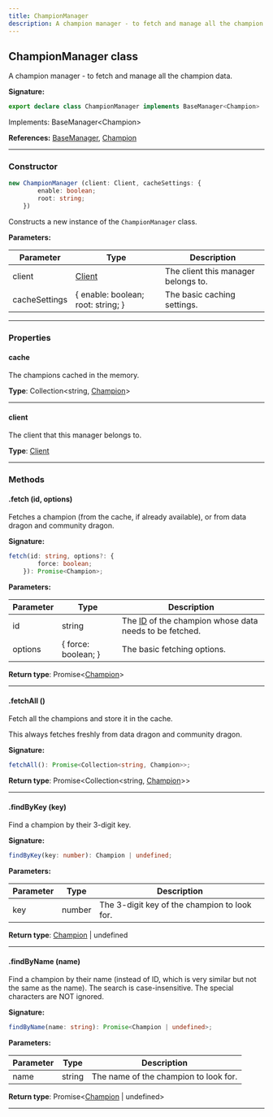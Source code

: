 ```yaml
---
title: ChampionManager
description: A champion manager - to fetch and manage all the champion data.
---
```


## ChampionManager class

A champion manager - to fetch and manage all the champion data.

**Signature:**

```ts
export declare class ChampionManager implements BaseManager<Champion> 
```

Implements: BaseManager<Champion\>

**References:** [BaseManager](/shieldbow/api/BaseManager.md), [Champion](/shieldbow/api/Champion.md)

---

### Constructor

```ts
new ChampionManager (client: Client, cacheSettings: {
        enable: boolean;
        root: string;
    })
```

Constructs a new instance of the `ChampionManager` class.

**Parameters:**

| Parameter | Type | Description |
| --------- | ---- | ----------- |
| client | [Client](/shieldbow/api/Client.md) | The client this manager belongs to. |
| cacheSettings | {         enable: boolean;         root: string;     } | The basic caching settings. |
---

### Properties

#### cache

The champions cached in the memory.



**Type**: Collection\<string, [Champion](/shieldbow/api/Champion.md)\>

---

#### client

The client that this manager belongs to.



**Type**: [Client](/shieldbow/api/Client.md)

---

### Methods

#### .fetch (id, options)

Fetches a champion (from the cache, if already available), or from data dragon and community dragon.




**Signature:**

```ts
fetch(id: string, options?: {
        force: boolean;
    }): Promise<Champion>;
```

**Parameters:**

| Parameter | Type | Description |
| --------- | ---- | ----------- |
| id | string | The [ID](/shieldbow/api/Champion.md#id) of the champion whose data needs to be fetched. |
| options | {         force: boolean;     } | The basic fetching options. |

**Return type**: Promise\<[Champion](/shieldbow/api/Champion.md)\>

---

#### .fetchAll ()

Fetch all the champions and store it in the cache.


This always fetches freshly from data dragon and community dragon.



**Signature:**

```ts
fetchAll(): Promise<Collection<string, Champion>>;
```


**Return type**: Promise\<Collection\<string, [Champion](/shieldbow/api/Champion.md)\>\>

---

#### .findByKey (key)

Find a champion by their 3-digit key.




**Signature:**

```ts
findByKey(key: number): Champion | undefined;
```

**Parameters:**

| Parameter | Type | Description |
| --------- | ---- | ----------- |
| key | number | The 3-digit key of the champion to look for. |

**Return type**: [Champion](/shieldbow/api/Champion.md) \| undefined

---

#### .findByName (name)

Find a champion by their name (instead of ID, which is very similar but not the same as the name). The search is case-insensitive. The special characters are NOT ignored.




**Signature:**

```ts
findByName(name: string): Promise<Champion | undefined>;
```

**Parameters:**

| Parameter | Type | Description |
| --------- | ---- | ----------- |
| name | string | The name of the champion to look for. |

**Return type**: Promise\<[Champion](/shieldbow/api/Champion.md) \| undefined\>

---

